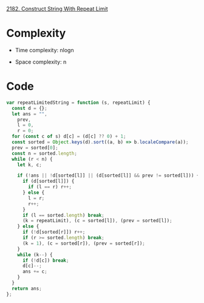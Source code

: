 [2182. Construct String With Repeat Limit](https://leetcode.com/problems/construct-string-with-repeat-limit/description/)

# Complexity
- Time complexity: nlogn

- Space complexity: n

# Code
```javascript []
var repeatLimitedString = function (s, repeatLimit) {
  const d = {};
  let ans = "",
    prev,
    l = 0,
    r = 0;
  for (const c of s) d[c] = (d[c] ?? 0) + 1;
  const sorted = Object.keys(d).sort((a, b) => b.localeCompare(a));
  prev = sorted[0];
  const n = sorted.length;
  while (r < n) {
    let k, c;

    if (!ans || !d[sorted[l]] || (d[sorted[l]] && prev != sorted[l])) {
      if (d[sorted[l]]) {
        if (l == r) r++;
      } else {
        l = r;
        r++;
      }
      if (l == sorted.length) break;
      (k = repeatLimit), (c = sorted[l]), (prev = sorted[l]);
    } else {
      if (!d[sorted[r]]) r++;
      if (r >= sorted.length) break;
      (k = 1), (c = sorted[r]), (prev = sorted[r]);
    }
    while (k--) {
      if (!d[c]) break;
      d[c]--;
      ans += c;
    }
  }
  return ans;
};

```

